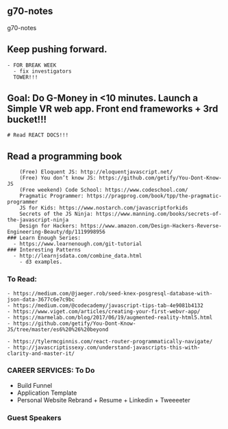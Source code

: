 ## g70-notes
g70-notes

   ## Keep pushing forward.
    - FOR BREAK WEEK
      - fix investigators
      TOWER!!!

   ## Goal: Do G-Money in <10 minutes. Launch a Simple VR web app. Front end frameworks + 3rd bucket!!!
    # Read REACT DOCS!!!

   ## Read a programming book
        (Free) Eloquent JS: http://eloquentjavascript.net/
        (Free) You don’t know JS: https://github.com/getify/You-Dont-Know-JS
        (Free weekend) Code School: https://www.codeschool.com/
        Pragmatic Programmer: https://pragprog.com/book/tpp/the-pragmatic-programmer
        JS for Kids: https://www.nostarch.com/javascriptforkids
        Secrets of the JS Ninja: https://www.manning.com/books/secrets-of-the-javascript-ninja
        Design for Hackers: https://www.amazon.com/Design-Hackers-Reverse-Engineering-Beauty/dp/1119998956
    ### Learn Enough Series:
      - https://www.learnenough.com/git-tutorial
    ### Interesting Patterns
      - http://learnjsdata.com/combine_data.html
        - d3 examples.

### To Read:
    - https://medium.com/@jaeger.rob/seed-knex-posgresql-database-with-json-data-3677c6e7c9bc
    - https://medium.com/@codecademy/javascript-tips-tab-4e9081b4132
    - https://www.viget.com/articles/creating-your-first-webvr-app/
    - https://marmelab.com/blog/2017/06/19/augmented-reality-html5.html
    - https://github.com/getify/You-Dont-Know-JS/tree/master/es6%20%26%20beyond
    
    - https://tylermcginnis.com/react-router-programmatically-navigate/
    - http://javascriptissexy.com/understand-javascripts-this-with-clarity-and-master-it/

### CAREER SERVICES: To Do
  - Build Funnel
  - Application Template
  - Personal Website Rebrand + Resume + Linkedin + Tweeeeter


### Guest Speakers
